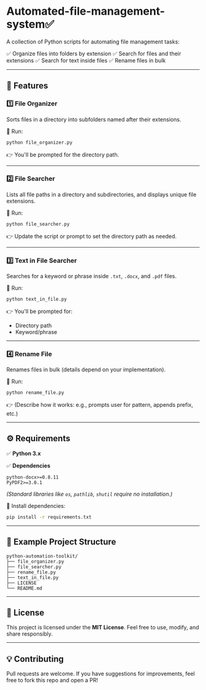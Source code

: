 # Automated-file-management-system✅ 

A collection of Python scripts for automating file management tasks:

✅ Organize files into folders by extension
✅ Search for files and their extensions
✅ Search for text inside files
✅ Rename files in bulk

---

## 📌 Features

### 1️⃣ **File Organizer**

Sorts files in a directory into subfolders named after their extensions.

📌 Run:

```bash
python file_organizer.py
```

👉 You'll be prompted for the directory path.

---

### 2️⃣ **File Searcher**

Lists all file paths in a directory and subdirectories, and displays unique file extensions.

📌 Run:

```bash
python file_searcher.py
```

👉 Update the script or prompt to set the directory path as needed.

---

### 3️⃣ **Text in File Searcher**

Searches for a keyword or phrase inside `.txt`, `.docx`, and `.pdf` files.

📌 Run:

```bash
python text_in_file.py
```

👉 You'll be prompted for:

* Directory path
* Keyword/phrase

---

### 4️⃣ **Rename File**

Renames files in bulk (details depend on your implementation).

📌 Run:

```bash
python rename_file.py
```

👉 (Describe how it works: e.g., prompts user for pattern, appends prefix, etc.)

---

## ⚙️ Requirements

✅ **Python 3.x**

✅ **Dependencies**

```
python-docx>=0.8.11
PyPDF2>=3.0.1
```

*(Standard libraries like `os`, `pathlib`, `shutil` require no installation.)*

📌 Install dependencies:

```bash
pip install -r requirements.txt
```

---

## 📂 Example Project Structure

```
python-automation-toolkit/
├── file_organizer.py
├── file_searcher.py
├── rename_file.py
├── text_in_file.py
├── LICENSE
└── README.md
```

---

## 📄 License

This project is licensed under the **MIT License**.
Feel free to use, modify, and share responsibly.

---

## 💡 Contributing

Pull requests are welcome. If you have suggestions for improvements, feel free to fork this repo and open a PR!

